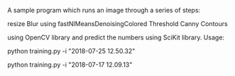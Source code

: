A sample program which runs an image through a series of steps:

resize
Blur using fastNlMeansDenoisingColored
Threshold
Canny
Contours

using OpenCV library and predict the numbers using SciKit library. Usage:

python training.py -i "2018-07-25 12.50.32"

python training.py -i "2018-07-17 12.09.13"
